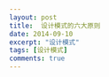 ```yaml
---
layout: post
title:  设计模式的六大原则
date: 2014-09-10
excerpt: "设计模式"
tags: [设计模式]
comments: true
---
```


